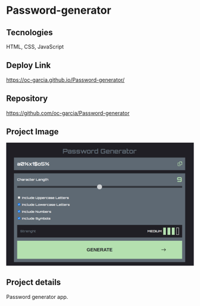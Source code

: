 # Password-generator

## Tecnologies 
HTML, CSS, JavaScript

## Deploy Link
https://oc-garcia.github.io/Password-generator/

## Repository
https://github.com/oc-garcia/Password-generator

## Project Image
![](./Assets/Images/project-final.png#vitrinedev)

## Project details
Password generator app.
